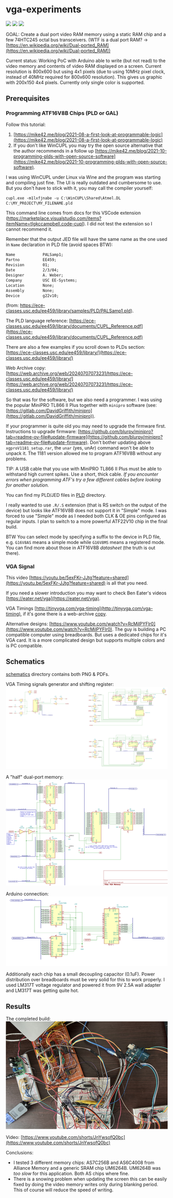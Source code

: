 # vga-experiments

<p float="left">
  <img src="pics/img1.png" width="200" />
  <img src="pics/img2.png" width="200" /> 
  <img src="pics/img3.png" width="200" />
</p>

GOAL: Create a dual port video RAM memory using a static RAM chip and a few 74HTC245 octal bus transceivers.
(WTF is a dual port RAM? -> [https://en.wikipedia.org/wiki/Dual-ported_RAM](https://en.wikipedia.org/wiki/Dual-ported_RAM))

Current status: Working PoC with Arduino able to write (but not read) to the video memory and contents of video RAM displayed
on a screen. Current resolution is 800x600 but using 4x1 pixels (due to using 10MHz pixel clock, instead of 40MHz required for
800x600 resolution). This gives us graphic with 200x150 4x4 pixels. Currently only single color is supported.

## Prerequisites

### Programming ATF16V8B Chips (PLD or GAL)

Follow this tutorial:

1. [https://mike42.me/blog/2021-08-a-first-look-at-programmable-logic](https://mike42.me/blog/2021-08-a-first-look-at-programmable-logic)
2. If you don't like WinCUPL you may try the open source alternative that the author recommends in a
 follow up [https://mike42.me/blog/2021-10-programming-plds-with-open-source-software](https://mike42.me/blog/2021-10-programming-plds-with-open-source-software).

I was using WinCUPL under Linux via Wine and the program was starting and compiling just fine.
The UI is really outdated and cumbersome to use. But you don't have to stick with it, you may 
call the compiler yourself:
```
cupl.exe -m1lxfjnabe -u C:\WinCUPL\Shared\Atmel.DL C:\MY_PROJECT\MY_FILENAME.pld
```
This command line comes from docs for this VSCode extension (https://marketplace.visualstudio.com/items?itemName=tlgkccampbell.code-cupl). I did not test the extension so I cannot recommend it.

Remember that the output JED file will have the same name as the one used in `Name` declaration in PLD file (avoid spaces BTW):
```
Name            PALSamp1;
Partno          EE459;
Revision        01;
Date            2/3/04;
Designer        A. Weber;
Company         USC EE-Systems;
Location        None;
Assembly        None;
Device          g22v10;
```
(from: https://ece-classes.usc.edu/ee459/library/samples/PLD/PALSamp1.pld).

The PLD language reference:
[https://ece-classes.usc.edu/ee459/library/documents/CUPL_Reference.pdf](https://ece-classes.usc.edu/ee459/library/documents/CUPL_Reference.pdf)

There are also a few examples if you scroll down to PLDs section: [https://ece-classes.usc.edu/ee459/library/](https://ece-classes.usc.edu/ee459/library/)

Web Archive copy: [https://web.archive.org/web/20240707073231/https://ece-classes.usc.edu/ee459/library/](https://web.archive.org/web/20240707073231/https://ece-classes.usc.edu/ee459/library/)


So that was for the software, but we also need a programmer. I was using the popular MiniPRO TL866 II Plus together with `minipro` software (see: [https://gitlab.com/DavidGriffith/minipro](https://gitlab.com/DavidGriffith/minipro)).

If your programmer is quite old you may need to upgrade the firmware first.
Instructions to upgrade firmware: [https://github.com/blurpy/minipro?tab=readme-ov-file#update-firmware](https://github.com/blurpy/minipro?tab=readme-ov-file#update-firmware).
Don't bother updating above `xgproV1181_setup.rar`, the `unar` (yes, unAr) command won't be able to unpack it.
The 1181 version allowed me to program ATF16V8B without any problems.

TIP: A USB cable that you use with MiniPRO TL866 II Plus must be able to withstand high current spikes. Use a short, thick cable.
_If you encounter errors when programming ATF's try a few different cables before looking for another solution._

You can find my PLD/JED files in [PLD](./pld/) directory.

I really wanted to use `.R/.S` extension (that is RS switch on the output of the device) but looks like ATF16V8B does not
support it in "Simple" mode. I was forced to use "Simple" mode as I needed both CLK & OE pins configured as regular inputs.
I plan to switch to a more powerful ATF22V10 chip in the final build.

BTW You can select mode by specifying a suffix to the device in PLD file, e.g. `G16V8AS` means a simple mode while `G16V8MS` means a registered mode. You can find more about those in ATF16V8B _datasheet_ (the truth is out there).

### VGA Signal

This video [https://youtu.be/5exFKr-JJtg?feature=shared](https://youtu.be/5exFKr-JJtg?feature=shared) is all that you need.

If you need a slower introduction you may want to check Ben Eater's videos [https://eater.net/vga](https://eater.net/vga).

VGA Timings [http://tinyvga.com/vga-timing](http://tinyvga.com/vga-timing), if it's gone there is a web-archive [copy](https://web.archive.org/web/20240811040718/http://tinyvga.com/vga-timing).

Alternative designs: [https://www.youtube.com/watch?v=RcMilPYFlr0](https://www.youtube.com/watch?v=RcMilPYFlr0). The guy is building a PC compatible computer using breadboards. But uses a dedicated chips for it's VGA card. It is a more complicated design but
supports multiple colors and is PC compatible.


## Schematics

[schematics](./schematics/) directory contains both PNG & PDFs.

VGA Timing signals generator and shifting register:
![vga timings circuit](./schematics/vga-timings.png)

A "half" dual-port memory:
![memory](./schematics/vga-memory.png)

Arduino connection:
![arduino connection](./schematics/vga-arduino.png)

Additionally each chip has a small decoupling capacitor (0.1uF).
Power distribution over breadboards must be very solid for this to work properly.
I used LM317T voltage regulator and powered it from 9V 2.5A wall adapter and LM317T was getting quite hot.

## Results

The completed build:
![setup](./pics/setup.jpg)

Video: [https://www.youtube.com/shorts/JnYwsofQ0bc](https://www.youtube.com/shorts/JnYwsofQ0bc)

Conclusions:

* I tested 3 different memory chips: AS7C256B and AS6C4008 from Alliance Memory and a generic SRAM chip UM6264B.
 UM6264B was _too slow_ for this application. Both AS chips where fine.
* There is a snowing problem when updating the screen this can be easily fixed by doing the video memory writes only during blanking
 period. This of course will reduce the speed of writing.